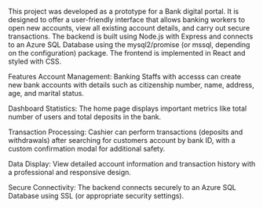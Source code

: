 This project was developed as a prototype for a Bank digital portal. It is designed to offer a user-friendly interface that allows banking workers to open new accounts, view all existing account details, and carry out secure transactions. The backend is built using Node.js with Express and connects to an Azure SQL Database using the mysql2/promise (or mssql, depending on the configuration) package. The frontend is implemented in React and styled with CSS.

Features
Account Management:
Banking Staffs with accesss can create new bank accounts with details such as citizenship number, name, address, age, and marital status.

Dashboard Statistics:
The home page displays important metrics like total number of users and total deposits in the bank.

Transaction Processing:
Cashier can perform transactions (deposits and withdrawals) after searching for customers account by bank ID, with a custom confirmation modal for additional safety.

Data Display:
View detailed account information and transaction history with a professional and responsive design.

Secure Connectivity:
The backend connects securely to an Azure SQL Database using SSL (or appropriate security settings).
